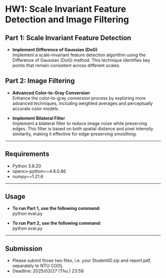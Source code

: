 # HW1: Scale Invariant Feature Detection and Image Filtering

## Part 1: Scale Invariant Feature Detection
- **Implement Difference of Gaussian (DoG)**  
  Implement a scale-invariant feature detection algorithm using the Difference of Gaussian (DoG) method. This technique identifies key points that remain consistent across different scales.

## Part 2: Image Filtering
- **Advanced Color-to-Gray Conversion**  
  Enhance the color-to-gray conversion process by exploring more advanced techniques, including weighted averages and perceptually accurate color models.
  
- **Implement Bilateral Filter**  
  Implement a bilateral filter to reduce image noise while preserving edges. This filter is based on both spatial distance and pixel intensity similarity, making it effective for edge-preserving smoothing.

---
## Requirements
- Python 3.8.20
- opencv-python==4.6.0.66
- numpy==1.21.6

---
## Usage
- **To run Part 1, use the following command:** <br>
    python eval.py

- **To run Part 2, use the following command:** <br>
    python eval.py

---
## Submission
- Please submit those two files, i.e. your StudentID.zip and report.pdf,
separately to NTU COOL
- Deadline: 2025/03/27 (Thu.) 23:59